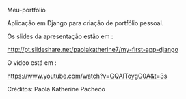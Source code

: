  Meu-portfolio

 Aplicação em Django para criação de portfólio pessoal.

Os slides da apresentação estão em :

http://pt.slideshare.net/paolakatherine7/my-first-app-django

O vídeo está em :

https://www.youtube.com/watch?v=GQAlToygG0A&t=3s

Créditos: Paola Katherine Pacheco